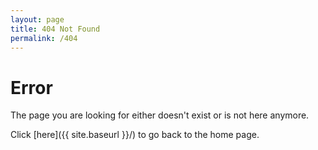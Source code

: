 ```yaml
---
layout: page
title: 404 Not Found
permalink: /404
---
```


# Error

The page you are looking for either doesn't exist or is not here anymore.

Click [here]({{ site.baseurl }}/) to go back to the home page.